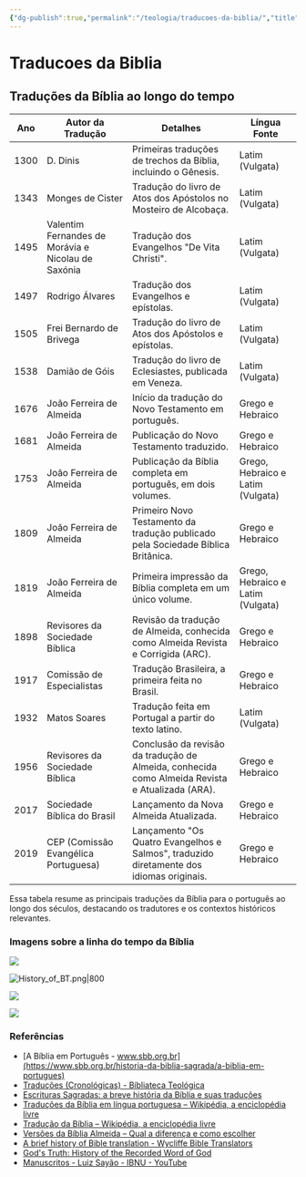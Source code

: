```yaml
---
{"dg-publish":true,"permalink":"/teologia/traducoes-da-biblia/","title":"Traducoes da Biblia","metatags":{"description":"Tabelas e ilustrações sobre o histórico de traduções da Bíblia"},"contentClasses":"ex-pageheight"}
---
```


# Traducoes da Biblia

## Traduções da Bíblia ao longo do tempo

| Ano  | Autor da Tradução                                  | Detalhes                                                                                        | Língua Fonte                      |
| ---- | -------------------------------------------------- | ----------------------------------------------------------------------------------------------- | --------------------------------- |
| 1300 | D. Dinis                                           | Primeiras traduções de trechos da Bíblia, incluindo o Gênesis.                                  | Latim (Vulgata)                   |
| 1343 | Monges de Cister                                   | Tradução do livro de Atos dos Apóstolos no Mosteiro de Alcobaça.                                | Latim (Vulgata)                   |
| 1495 | Valentim Fernandes de Morávia e Nicolau de Saxónia | Tradução dos Evangelhos "De Vita Christi".                                                      | Latim (Vulgata)                   |
| 1497 | Rodrigo Álvares                                    | Tradução dos Evangelhos e epístolas.                                                            | Latim (Vulgata)                   |
| 1505 | Frei Bernardo de Brivega                           | Tradução do livro de Atos dos Apóstolos e epístolas.                                            | Latim (Vulgata)                   |
| 1538 | Damião de Góis                                     | Tradução do livro de Eclesiastes, publicada em Veneza.                                          | Latim (Vulgata)                   |
| 1676 | João Ferreira de Almeida                           | Início da tradução do Novo Testamento em português.                                             | Grego e Hebraico                  |
| 1681 | João Ferreira de Almeida                           | Publicação do Novo Testamento traduzido.                                                        | Grego e Hebraico                  |
| 1753 | João Ferreira de Almeida                           | Publicação da Bíblia completa em português, em dois volumes.                                    | Grego, Hebraico e Latim (Vulgata) |
| 1809 | João Ferreira de Almeida                           | Primeiro Novo Testamento da tradução publicado pela Sociedade Bíblica Britânica.                | Grego e Hebraico                  |
| 1819 | João Ferreira de Almeida                           | Primeira impressão da Bíblia completa em um único volume.                                       | Grego, Hebraico e Latim (Vulgata) |
| 1898 | Revisores da Sociedade Bíblica                     | Revisão da tradução de Almeida, conhecida como Almeida Revista e Corrigida (ARC).               | Grego e Hebraico                  |
| 1917 | Comissão de Especialistas                          | Tradução Brasileira, a primeira feita no Brasil.                                                | Grego e Hebraico                  |
| 1932 | Matos Soares                                       | Tradução feita em Portugal a partir do texto latino.                                            | Latim (Vulgata)                   |
| 1956 | Revisores da Sociedade Bíblica                     | Conclusão da revisão da tradução de Almeida, conhecida como Almeida Revista e Atualizada (ARA). | Grego e Hebraico                  |
| 2017 | Sociedade Bíblica do Brasil                        | Lançamento da Nova Almeida Atualizada.                                                          | Grego e Hebraico                  |
| 2019 | CEP (Comissão Evangélica Portuguesa)               | Lançamento "Os Quatro Evangelhos e Salmos", traduzido diretamente dos idiomas originais.        | Grego e Hebraico                  |

Essa tabela resume as principais traduções da Bíblia para o português ao longo dos séculos, destacando os tradutores e os contextos históricos relevantes.

### Imagens sobre a linha do tempo da Bíblia

![](manuscritos%20biblicos.svg)

![History_of_BT.png|800](/img/user/Teologia/History_of_BT.png)

![](/img/user/Teologia/bookgraph.gif)

![](/img/user/Teologia/chart-two.gif)

### Referências

- [A Bíblia em Português - www.sbb.org.br](https://www.sbb.org.br/historia-da-biblia-sagrada/a-biblia-em-portugues)
- [Traduções (Cronológicas) - Bíbliateca Teológica](https://bibliateca.com.br/site/a-biblia-em-portugues/traducoes-em-ordem-cronologica)
- [Escrituras Sagradas: a breve história da Bíblia e suas traduções](https://globaltranslations.com.br/escrituras-sagradas-a-breve-historia-da-biblia-e-suas-traducoes/)
- [Traduções da Bíblia em língua portuguesa – Wikipédia, a enciclopédia livre](https://pt.wikipedia.org/wiki/Tradu%C3%A7%C3%B5es_da_B%C3%ADblia_em_l%C3%ADngua_portuguesa)
- [Tradução da Bíblia – Wikipédia, a enciclopédia livre](https://pt.wikipedia.org/wiki/Tradu%C3%A7%C3%A3o_da_B%C3%ADblia)
- [Versões da Bíblia Almeida – Qual a diferença e como escolher](https://armazemdabiblia.pt/pt/noticias/versoes-da-biblia-almeida-and-ndashqual-a-diferenca-e-como-escolher)
- [A brief history of Bible translation - Wycliffe Bible Translators](https://wycliffe.org.uk/story/a-brief-history-of-bible-translation)
- [God's Truth: History of the Recorded Word of God](https://www.godstruthtous.com/documentation/history_bookgraph.htm)
- [Manuscritos - Luiz Sayão - IBNU - YouTube](https://www.youtube.com/watch?v=RDCQombCuGw)
